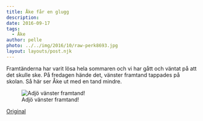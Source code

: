 ```yaml
---
title: Åke får en glugg
description: 
date: 2016-09-17
tags:
  - Åke
author: pelle
photo: ../../img/2016/10/raw-perk8693.jpg
layout: layouts/post.njk
---
```

Framtänderna har varit lösa hela sommaren och vi har gått och väntat på att det skulle ske. På fredagen hände det, vänster framtand tappades på skolan. Så här ser Åke ut med en tand mindre.

<figure>
    <img class="size-full wp-image-30" src="../../img/2016/10/raw-perk8693.jpg" alt="Adjö vänster framtand!">
    <figcaption>Adjö vänster framtand!</figcaption>
</figure>

[Original](http://kroons.se/familj/2016/09/17/ake-far-en-glugg/)
